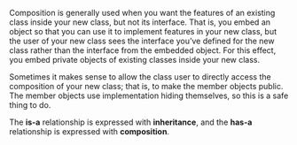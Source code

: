 Composition is generally used when you want the features of an existing class inside your new class, but not its interface. That is, you embed an object so that you can use it to implement features in your new class, but the user of your new class sees the interface you’ve defined for the new class rather than the interface from the embedded object. For this effect, you embed private objects of existing classes inside your new class.  

Sometimes it makes sense to allow the class user to directly access the composition of your new class; that is, to make the member objects public. The member objects use implementation hiding themselves, so this is a safe thing to do.

 The **is-a** relationship is expressed with
**inheritance**, and the **has-a** relationship is expressed with **composition**.